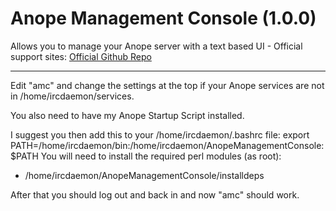 # Anope Management Console (1.0.0)
Allows you to manage your Anope server with a text based UI - 
Official support sites: [Official Github Repo](https://github.com/fstltna/AnopeManagementConsole)

---

Edit "amc" and change the settings at the top if your Anope services are not in /home/ircdaemon/services.

You also need to have my Anope Startup Script installed.

I suggest you then add this to your /home/ircdaemon/.bashrc file:
	export PATH=/home/ircdaemon/bin:/home/ircdaemon/AnopeManagementConsole:$PATH
You will need to install the required perl modules (as root):

- /home/ircdaemon/AnopeManagementConsole/installdeps


After that you should log out and back in and now "amc" should work.
